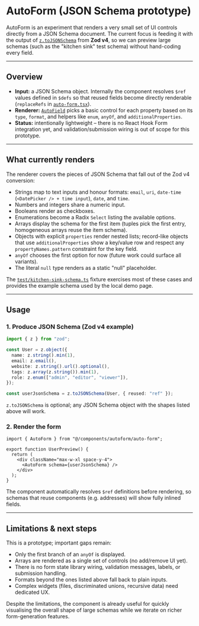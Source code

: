 # AutoForm (JSON Schema prototype)

AutoForm is an experiment that renders a very small set of UI controls directly from a JSON Schema document. The current focus is
feeding it with the output of [`z.toJSONSchema`](https://zod.dev/?id=json-schema) from **Zod v4**, so we can preview large schemas
(such as the "kitchen sink" test schema) without hand-coding every field.

---

## Overview

- **Input:** a JSON Schema object. Internally the component resolves `$ref` values defined in `$defs` so that reused fields become
directly renderable (`replaceRefs` in [`auto-form.tsx`](src/components/autoform/auto-form.tsx)).
- **Renderer:** [`AutoField`](src/components/autoform/auto-field.tsx) picks a basic control for each property based on its `type`,
`format`, and helpers like `enum`, `anyOf`, and `additionalProperties`.
- **Status:** intentionally lightweight – there is no React Hook Form integration yet, and validation/submission wiring is out of
scope for this prototype.

---

## What currently renders

The renderer covers the pieces of JSON Schema that fall out of the Zod v4 conversion:

- Strings map to text inputs and honour formats: `email`, `uri`, `date-time` (`<DatePicker /> + time input`), `date`, and `time`.
- Numbers and integers share a numeric input.
- Booleans render as checkboxes.
- Enumerations become a Radix `Select` listing the available options.
- Arrays display the schema for the first item (tuples pick the first entry, homogeneous arrays reuse the item schema).
- Objects with explicit `properties` render nested lists; record-like objects that use `additionalProperties` show a key/value row
and respect any `propertyNames.pattern` constraint for the key field.
- `anyOf` chooses the first option for now (future work could surface all variants).
- The literal `null` type renders as a static "null" placeholder.

The [`test/kitchen-sink-schema.ts`](test/kitchen-sink-schema.ts) fixture exercises most of these cases and provides the example
schema used by the local demo page.

---

## Usage

### 1. Produce JSON Schema (Zod v4 example)

```ts
import { z } from "zod";

const User = z.object({
  name: z.string().min(1),
  email: z.email(),
  website: z.string().url().optional(),
  tags: z.array(z.string()).min(1),
  role: z.enum(["admin", "editor", "viewer"]),
});

const userJsonSchema = z.toJSONSchema(User, { reused: "ref" });
```

`z.toJSONSchema` is optional; any JSON Schema object with the shapes listed above will work.

### 2. Render the form

```tsx
import { AutoForm } from "@/components/autoform/auto-form";

export function UserPreview() {
  return (
    <div className="max-w-xl space-y-4">
      <AutoForm schema={userJsonSchema} />
    </div>
  );
}
```

The component automatically resolves `$ref` definitions before rendering, so schemas that reuse components (e.g. addresses) will
show fully inlined fields.

---

## Limitations & next steps

This is a prototype; important gaps remain:

- Only the first branch of an `anyOf` is displayed.
- Arrays are rendered as a single set of controls (no add/remove UI yet).
- There is no form state library wiring, validation messages, labels, or submission handling.
- Formats beyond the ones listed above fall back to plain inputs.
- Complex widgets (files, discriminated unions, recursive data) need dedicated UX.

Despite the limitations, the component is already useful for quickly visualising the overall shape of large schemas while we iterate
on richer form-generation features.
